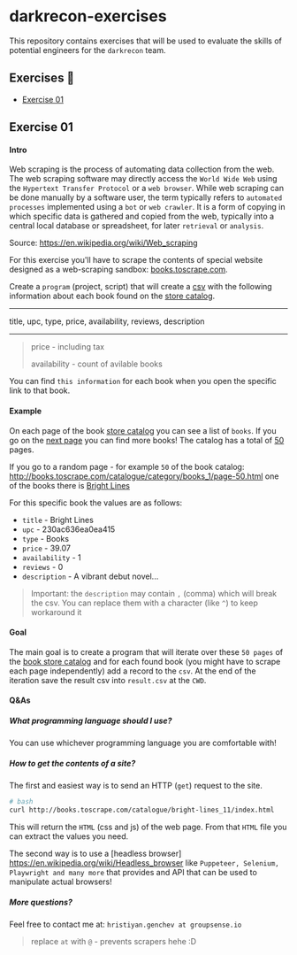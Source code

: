 # darkrecon-exercises

This repository contains exercises that will be used to evaluate the skills of potential engineers for the `darkrecon` team.

## Exercises 📝

- [Exercise 01](exercise-01)

## Exercise 01

#### Intro

Web scraping is the process of automating data collection from the web. The web scraping software may directly access the `World Wide Web` using the `Hypertext Transfer Protocol` or a `web browser`. While web scraping can be done manually by a software user, the term typically refers to `automated processes` implemented using a `bot` or `web crawler`. It is a form of copying in which specific data is gathered and copied from the web, typically into a central local database or spreadsheet, for later `retrieval` or `analysis`.

Source: https://en.wikipedia.org/wiki/Web_scraping

For this exercise you'll have to scrape the contents of special website designed as a web-scraping sandbox: [books.toscrape.com](http://books.toscrape.com/).

Create a `program` (project, script) that will create a [csv](https://en.wikipedia.org/wiki/Comma-separated_values) with the following information about each book found on the [store catalog](http://books.toscrape.com/catalogue/category/books_1/index.html).

---

title, upc, type, price, availability, reviews, description 

---

> price - including tax
> 
> availability - count of avilable books

You can find `this information` for each book when you open the specific link to that book.

#### Example

On each page of the book [store catalog](http://books.toscrape.com/catalogue/category/books_1/index.html) you can see a list of `books`. If you go on the [next page](http://books.toscrape.com/catalogue/category/books_1/page-2.html) you can find more books! The catalog has a total of [50](http://books.toscrape.com/catalogue/category/books_1/page-50.html) pages.

If you go to a random page - for example `50` of the book catalog: http://books.toscrape.com/catalogue/category/books_1/page-50.html one of the books there is [Bright Lines](http://books.toscrape.com/catalogue/bright-lines_11/index.html)

For this specific book the values are as follows:

- `title` - Bright Lines
- `upc` - 230ac636ea0ea415
- `type` - Books
- `price` - 39.07
- `availability` - 1
- `reviews` - 0
- `description` - A vibrant debut novel...

> Important: the `description` may contain `,` (comma) which will break the csv. You can replace them with a character (like `^`) to keep workaround it

#### Goal

The main goal is to create a program that will iterate over these `50 pages` of the [book store catalog](http://books.toscrape.com/catalogue/category/books_1/index.html) and for each found book (you might have to scrape each page independently) add a record to the `csv`. At the end of the iteration save the result csv into `result.csv` at the `CWD`.

#### Q&As

##### What programming language should I use?

You can use whichever programming language you are comfortable with! 

##### How to get the contents of a site?

The first and easiest way is to send an HTTP (`get`) request to the site.

```bash
# bash
curl http://books.toscrape.com/catalogue/bright-lines_11/index.html
```

This will return the `HTML` (css and js) of the web page. From that `HTML` file you can extract the values you need.

The second way is to use a [headless browser] https://en.wikipedia.org/wiki/Headless_browser like `Puppeteer, Selenium, Playwright and many more` that provides and API that can be used to manipulate actual browsers!

##### More questions?

Feel free to contact me at: `hristiyan.genchev at groupsense.io` 

> replace ` at ` with `@` - prevents scrapers hehe :D
